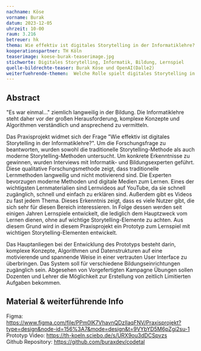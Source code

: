 ```yaml
---
nachname: Köse
vorname: Burak
datum: 2023-12-05
uhrzeit: 10-00
raum: 3.216
betreuer: hk
thema: Wie effektiv ist digitales Storytelling in der Informatiklehre? Ein Spiel als Lehrmittel(Konzeption, Umsetzung und Auswirkungen)
kooperationspartner: TH Köln
teaserimage: koese-burak-teaserimage.jpg
stichworte: Digitales Storytelling, Informatik, Bildung, Lernspiel
quelle-bildrechte-teaser: Burak Köse und OpenAI(Dalle2)
weiterfuehrende-themen:  Welche Rolle spielt digitales Storytelling in der Förderung von Teamarbeit | Langzeitstudie und Nutzungsanalyse des
---
```


## Abstract

"Es war einmal..." ziemlich langweilig in der Bildung. Die Informatiklehre steht daher vor der großen Herausforderung, komplexe Konzepte und Algorithmen verständlich und ansprechend zu vermitteln.

Das Praxisprojekt widmet sich der Frage "Wie effektiv ist digitales Storytelling in der Informatiklehre?". Um die Forschungsfrage zu beantworten, wurden sowohl die traditionelle Storytelling-Methode als auch moderne Storytelling-Methoden untersucht. Um konkrete Erkenntnisse zu gewinnen, wurden Interviews mit Informatik- und Bildungsexperten geführt. Diese qualitative Forschungsmethode zeigt, dass traditionelle Lernmethoden langweilig und nicht motivierend sind. Die Experten bevorzugen moderne Methoden und digitale Medien zum Lernen. Eines der wichtigsten Lernmaterialien sind Lernvideos auf YouTube, da sie schnell zugänglich, schnell und einfach zu erklären sind. Außerdem gibt es Videos zu fast jedem Thema.
Dieses Erkenntnis zeigt, dass es viele Nutzer gibt, die sich sehr für diesen Bereich interessieren. In Folge dessen werden seit einigen Jahren Lernspiele entwickelt, die lediglich dem Hauptzweck vom Lernen dienen, ohne auf wichtige Storytelling-Elemente zu achten. Aus diesem Grund wird in diesem Praxisprojekt ein Prototyp zum Lernspiel mit wichtigen Storytelling-Elementen entwickelt.

Das Hauptanliegen bei der Entwicklung des Prototyps besteht darin, komplexe Konzepte, Algorithmen und Datenstrukturen auf eine motivierende und spannende Weise in einer vertrauten User Interface zu überbringen. Das System soll  für verschiedene Bildungseinrichtungen zugänglich sein. Abgesehen von Vorgefertigten Kampagne Übungen sollen Dozenten und Lehrer die Möglichkeit zur Erstellung von zeitlich Limitierten Aufgaben bekommen.

## Material & weiterführende Info
Figma: https://www.figma.com/file/PPm0lK7VhavnQDzIlaqFNV/Praxisprojekt?type=design&node-id=156%3A7&mode=design&t=9VYbYD5M6pZgi2su-1 <br/>
Prototyp Video: https://th-koeln.sciebo.de/s/URX9ou3dDCSpvzs <br/>
Github Repository: https://github.com/buraxdev/codetal <br/>



